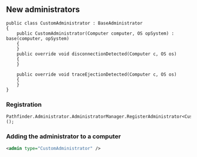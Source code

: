 ## New administrators

```CSharp
public class CustomAdministrator : BaseAdministrator
{
    public CustomAdministrator(Computer computer, OS opSystem) : base(computer, opSystem)
    {
    }
    public override void disconnectionDetected(Computer c, OS os)
    {
    }

    public override void traceEjectionDetected(Computer c, OS os)
    {
    }
}
```

### Registration

```CSharp
Pathfinder.Administrator.AdministratorManager.RegisterAdministrator<CustomAdministrator>();
```

### Adding the administrator to a computer

```XML
<admin type="CustomAdministrator" />
```
